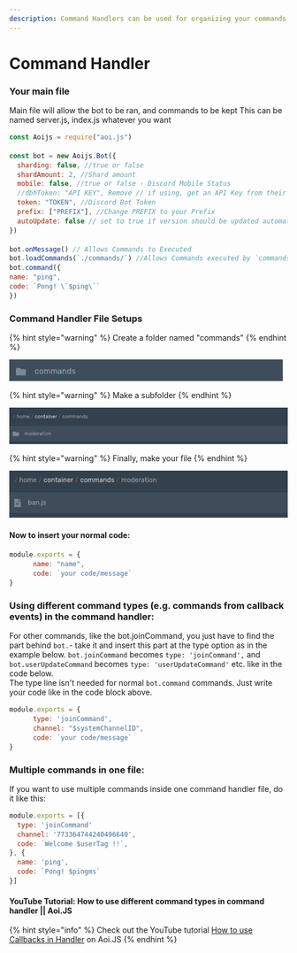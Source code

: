 ```yaml
---
description: Command Handlers can be used for organizing your commands
---
```


# Command Handler

### **Your main file** 

Main file will allow the bot to be ran, and commands to be kept This can be named server.js, index.js whatever you want

```javascript
const Aoijs = require("aoi.js")
 
const bot = new Aoijs.Bot({
  sharding: false, //true or false 
  shardAmount: 2, //Shard amount 
  mobile: false, //true or false - Discord Mobile Status
  //dbhToken: "API KEY", Remove // if using, get an API Key from their Server
  token: "TOKEN", //Discord Bot Token
  prefix: ["PREFIX"], //Change PREFIX to your Prefix
  autoUpdate: false // set to true if version should be updated automatically after a package update
})
 
bot.onMessage() // Allows Commands to Executed
bot.loadCommands(`./commands/`) //Allows Commands executed by `commands` folder
bot.command({
name: "ping", 
code: `Pong! \`$ping\`` 
})
```

### Command Handler File Setups

{% hint style="warning" %}
Create a folder named "commands"
{% endhint %}

![](../../.gitbook/assets/screenshot-2020-11-23-at-9.54.22-pm.png)

{% hint style="warning" %}
Make a subfolder
{% endhint %}

![Subfolder could be used as a category like a discord category](../../.gitbook/assets/screenshot-2020-11-23-at-9.57.28-pm.png)

{% hint style="warning" %}
Finally, make your file
{% endhint %}

![Name of file: commandName.js](../../.gitbook/assets/screenshot-2020-11-23-at-10.00.16-pm.png)

#### Now to insert your normal code:

```javascript
module.exports = {
      name: "name",
      code: `your code/message`
}
```

### Using different command types \(e.g. commands from callback events\) in the command handler:

For other commands, like the bot.joinCommand, you just have to find the part behind `bot.`- take it and insert this part at the type option as in the example below. `bot.joinCommand` becomes `type: 'joinCommand',` and   
`bot.userUpdateCommand` becomes `type: 'userUpdateCommand'` etc. like in the code below.  
The type line isn't needed for normal `bot.command` commands. Just write your code like in the code block above.

```javascript
module.exports = {
      type: 'joinCommand',
      channel: "$systemChannelID",
      code: `your code/message`
}
```

### Multiple commands in one file:

If you want to use multiple commands inside one command handler file, do it like this:

```javascript
module.exports = [{
  type: 'joinCommand'
  channel: '773364744240496640',
  code: `Welcome $userTag !!`,
}, {
  name: 'ping',
  code: `Pong! $pingms`
}]
```

#### YouTube Tutorial: How to use different command types in command handler \|\| Aoi.JS

{% hint style="info" %}
Check out the YouTube tutorial [How to use Callbacks in Handler](https://www.youtube.com/watch?v=_g2M8UdsctA) on Aoi.JS
{% endhint %}

